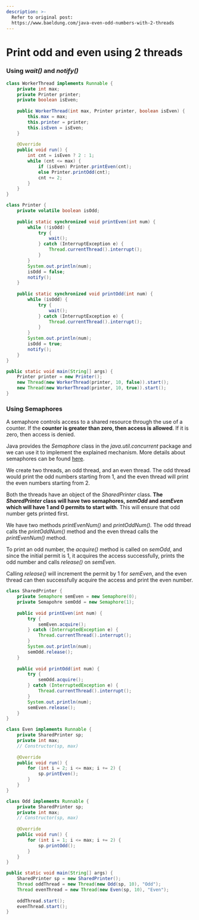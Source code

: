 ```yaml
---
description: >-
  Refer to original post:
  https://www.baeldung.com/java-even-odd-numbers-with-2-threads
---
```


# Print odd and even using 2 threads

### Using _wait()_ and _notify()_

```java
class WorkerThread implements Runnable {
    private int max;
    private Printer printer;
    private boolean isEven;
    
    public WorkerThread(int max, Printer printer, boolean isEven) {
        this.max = max;
        this.printer = printer;
        this.isEven = isEven;
    }
    
    @Override
    public void run() {
        int cnt = isEven ? 2 : 1;
        while (cnt <= max) {
            if (isEven) Printer.printEven(cnt);
            else Printer.printOdd(cnt);
            cnt += 2;
        }
    }
}
```

```java
class Printer {
    private volatile boolean isOdd;
    
    public static synchronized void printEven(int num) {
        while (!isOdd) {
            try {
                wait();
            } catch (InterruptException e) {
                Thread.currentThread().interrupt();
            }
        }
        System.out.println(num);
        isOdd = false;
        notify();
    }
    
    public static synchronized void printOdd(int num) {
        while (isOdd) {
            try {
                wait();
            } catch (InterruptException e) {
                Thread.currentThread().interrupt();
            }
        }
        System.out.println(num);
        isOdd = true;
        notify();
    }
}
```

```java
public static void main(String[] args) {
    Printer printer = new Printer();
    new Thread(new WorkerThread(printer, 10, false)).start();
    new Thread(new WorkerThread(printer, 10, true)).start();
}
```

### Using Semaphores

A semaphore controls access to a shared resource through the use of a counter. If the **counter is greater than zero, then access is allowed**. If it is zero, then access is denied.

Java provides the _Semaphore_ class in the _java.util.concurrent_ package and we can use it to implement the explained mechanism. More details about semaphores can be found [here](https://www.baeldung.com/java-semaphore).

We create two threads, an odd thread, and an even thread. The odd thread would print the odd numbers starting from 1, and the even thread will print the even numbers starting from 2.

Both the threads have an object of the _SharedPrinter_ class. **The&#x20;**_**SharedPrinter**_**&#x20;class will have two semaphores,&#x20;**_**semOdd**_**&#x20;and&#x20;**_**semEven**_**&#x20;which will have 1 and 0 permits to start with**. This will ensure that odd number gets printed first.

We have two methods _printEvenNum()_ and _printOddNum()._ The odd thread calls the _printOddNum()_ method and the even thread calls the _printEvenNum()_ method.

To print an odd number, the _acquire()_ method is called on _semOdd_, and since the initial permit is 1, it acquires the access successfully, prints the odd number and calls _release()_ on _semEven._

Calling _release()_ will increment the permit by 1 for _semEven_, and the even thread can then successfully acquire the access and print the even number.

```java
class SharedPrinter {
    private Semaphore semEven = new Semaphore(0);
    private Semapohre semOdd = new Semaphore(1);
    
    public void printEven(int num) {
        try {
            semEven.acquire();
        } catch (InterruptedException e) {
            Thread.currentThread().interrupt();
        }
        System.out.println(num);
        semOdd.release();
    }
    
    public void printOdd(int num) {
        try {
            semOdd.acquire();
        } catch (InterruptedException e) {
            Thread.currentThread().interrupt();
        }
        System.out.println(num);
        semEven.release();
    }
}
```

```java
class Even implements Runnable {
    private SharedPrinter sp;
    private int max;
    // Constructor(sp, max)
    
    @Override
    public void run() {
        for (int i = 2; i <= max; i += 2) {
            sp.printEven();
        }
    }
}

class Odd implements Runnable {
    private SharedPrinter sp;
    private int max;
    // Constructor(sp, max)
    
    @Override
    public void run() {
        for (int i = 1; i <= max; i += 2) {
            sp.printOdd();
        }
    }
}
```

```java
public static void main(String[] args) {
    SharedPrinter sp = new SharedPrinter();
    Thread oddThread = new Thread(new Odd(sp, 10), "Odd");
    Thread evenThread = new Thread(new Even(sp, 10), "Even");
    
    oddThread.start();
    evenThread.start();
}
```

